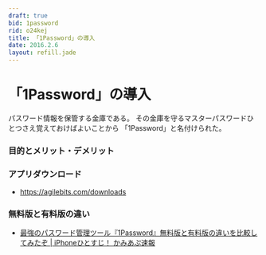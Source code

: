 ```yaml
---
draft: true
bid: 1password
rid: o24kej
title: 「1Password」の導入
date: 2016.2.6
layout: refill.jade
---
```


# 「1Password」の導入

パスワード情報を保管する金庫である。
その金庫を守るマスターパスワードひとつさえ覚えておけばよいことから
「1Password」と名付けられた。


### 目的とメリット・デメリット

### アプリダウンロード
- https://agilebits.com/downloads

### 無料版と有料版の違い
- [最強のパスワード管理ツール『1Password』無料版と有料版の違いを比較してみたぞ | iPhoneひとすじ！ かみあぷ速報](http://www.appps.jp/187872/)
